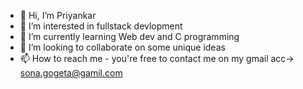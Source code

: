 - 👋 Hi, I’m Priyankar
- 👀 I’m interested in fullstack devlopment
- 🌱 I’m currently learning Web dev and C programming
- 💞️ I’m looking to collaborate on some unique ideas
- 📫 How to reach me - you're free to contact me on my gmail acc-> sona.gogeta@gamil.com 

<!---
Sushitrashhhh/Sushitrashhhh is a ✨ special ✨ repository because its `README.md` (this file) appears on your GitHub profile.
You can click the Preview link to take a look at your changes.
--->

